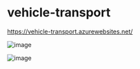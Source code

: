 # vehicle-transport

https://vehicle-transport.azurewebsites.net/

![image](https://github.com/user-attachments/assets/058ae9d4-fcd1-4f3c-a146-4e39837eb83c)

![image](https://github.com/user-attachments/assets/210bfd28-6fff-4e86-ac1b-18d29154a18a)
